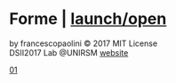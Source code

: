 # Forme | [launch/open](http://archive/francescopaolini/10_print/p5)

by francescopaolini © 2017 MIT License  
DSII2017 Lab @UNIRSM [website](http://dsii-2017-unirsm)  

[01](http://i.imgur.com/Og2sCJZ.png)
